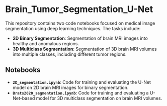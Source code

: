 # Brain_Tumor_Segmentation_U-Net

This repository contains two code notebooks focused on medical image segmentation using deep learning techniques. The tasks include:

- **2D Binary Segmentation**: Segmentation of brain MRI images into healthy and anomalous regions.
- **3D Multiclass Segmentation**: Segmentation of 3D brain MRI volumes into multiple classes, including different tumor regions.

## Notebooks

- **`2D_segmentation.ipynb`**: Code for training and evaluating the U-Net model on 2D brain MRI images for binary segmentation.
- **`Brats2020_segmentation.ipynb`**: Code for training and evaluating a U-Net-based model for 3D multiclass segmentation on brain MRI volumes.
